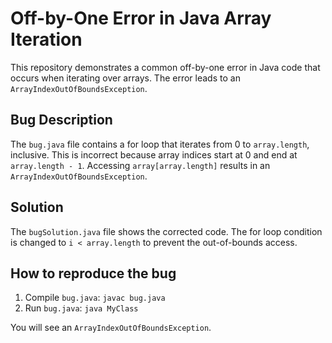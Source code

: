 # Off-by-One Error in Java Array Iteration

This repository demonstrates a common off-by-one error in Java code that occurs when iterating over arrays. The error leads to an `ArrayIndexOutOfBoundsException`.

## Bug Description

The `bug.java` file contains a for loop that iterates from 0 to `array.length`, inclusive.  This is incorrect because array indices start at 0 and end at `array.length - 1`. Accessing `array[array.length]` results in an `ArrayIndexOutOfBoundsException`.

## Solution

The `bugSolution.java` file shows the corrected code. The for loop condition is changed to `i < array.length` to prevent the out-of-bounds access.

## How to reproduce the bug

1. Compile `bug.java`: `javac bug.java`
2. Run `bug.java`: `java MyClass`

You will see an `ArrayIndexOutOfBoundsException`.
